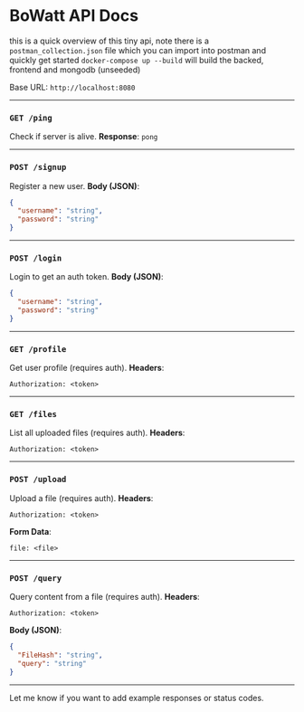 
# BoWatt API Docs
this is a quick overview of this tiny api, note there is a `postman_collection.json` file which you can import into postman and quickly get started `docker-compose up --build` will build the backed, frontend and mongodb (unseeded)

Base URL: `http://localhost:8080`

---

### `GET /ping`

Check if server is alive.
**Response**: `pong`

---

### `POST /signup`

Register a new user.
**Body (JSON)**:

```json
{
  "username": "string",
  "password": "string"
}
```

---

### `POST /login`

Login to get an auth token.
**Body (JSON)**:

```json
{
  "username": "string",
  "password": "string"
}
```

---

### `GET /profile`

Get user profile (requires auth).
**Headers**:

```
Authorization: <token>
```

---

### `GET /files`

List all uploaded files (requires auth).
**Headers**:

```
Authorization: <token>
```

---

### `POST /upload`

Upload a file (requires auth).
**Headers**:

```
Authorization: <token>
```

**Form Data**:

```
file: <file>
```

---

### `POST /query`

Query content from a file (requires auth).
**Headers**:

```
Authorization: <token>
```

**Body (JSON)**:

```json
{
  "FileHash": "string",
  "query": "string"
}
```

---

Let me know if you want to add example responses or status codes.
